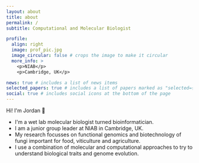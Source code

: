 ```yaml
---
layout: about
title: about
permalink: /
subtitle: Computational and Molecular Biologist

profile:
  align: right
  image: prof_pic.jpg
  image_circular: false # crops the image to make it circular
  more_info: >
    <p>NIAB</p>
    <p>Cambridge, UK</p>

news: true # includes a list of news items
selected_papers: true # includes a list of papers marked as "selected={true}"
social: true # includes social icons at the bottom of the page
---
```


Hi! I'm Jordan 👋

- I'm a wet lab molecular biologist turned bioinformatician.
- I am a junior group leader at NIAB in Cambridge, UK.
- My research focusses on functional genomics and biotechnology of fungi important for food, viticulture and agriculture.
- I use a combination of molecular and computational approaches to try to understand biological traits and genome evolution.